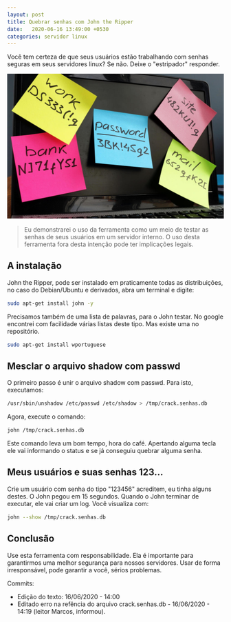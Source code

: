 ```yaml
---
layout: post
title: Quebrar senhas com John the Ripper
date:   2020-06-16 13:49:00 +0530
categories: servidor linux
---
```

Você tem certeza de que seus usuários estão trabalhando com senhas seguras em seus servidores linux? Se não. Deixe o "estripador" responder.

![passwords](/blog/images/password.jpg)

> Eu demonstrarei o uso da ferramenta como um meio de testar as senhas de seus usuários em um servidor interno. O uso desta ferramenta fora desta intenção pode ter implicações legais. 

## A instalação
John the Ripper, pode ser instalado em praticamente todas as distribuições, no caso do Debian/Ubuntu e derivados, abra um terminal e digite:

```bash
sudo apt-get install john -y
```

Precisamos também de uma lista de palavras, para o John testar. No google encontrei com facilidade várias listas deste tipo. Mas existe uma no repositório.

```bash
sudo apt-get install wportuguese
```

## Mesclar o arquivo shadow com passwd

O primeiro passo é unir o arquivo shadow com passwd. Para isto, executamos:

```bash
/usr/sbin/unshadow /etc/passwd /etc/shadow > /tmp/crack.senhas.db
```

Agora, execute o comando:

```bash
john /tmp/crack.senhas.db
```

Este comando leva um bom tempo, hora do café. Apertando alguma tecla ele vai informando o status e se já conseguiu quebrar alguma senha.

## Meus usuários e suas senhas 123...

Crie um usuário com senha do tipo "123456" acreditem, eu tinha alguns destes. O John pegou em 15 segundos. Quando o John terminar de executar, ele vai criar um log. Você visualiza com:

```bash
john --show /tmp/crack.senhas.db
```

## Conclusão
Use esta ferramenta com responsabilidade. Ela é importante para garantirmos uma melhor segurança para nossos servidores. Usar de forma irresponsável, pode garantir a você, sérios problemas.


Commits:
- Edição do texto: 16/06/2020 - 14:00
- Editado erro na refência do arquivo crack.senhas.db - 16/06/2020 - 14:19 (leitor Marcos, informou).


